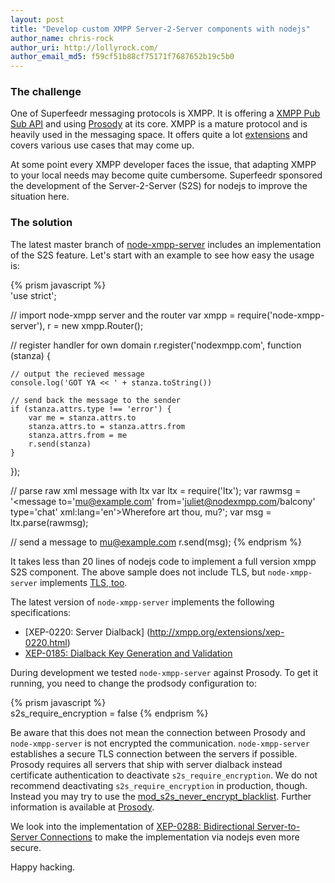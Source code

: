 ```yaml
---
layout: post
title: "Develop custom XMPP Server-2-Server components with nodejs"
author_name: chris-rock
author_uri: http://lollyrock.com/
author_email_md5: f59cf51b88cf75171f7687652b19c5b0
---
```


### The challenge

One of Superfeedr messaging protocols is XMPP. It is offering a [XMPP Pub Sub API](http://documentation.superfeedr.com/subscribers.html#xmpppubsub) and using [Prosody](http://blog.superfeedr.com/moving-to-prosody/) at its core. XMPP is a mature protocol and is heavily used in the messaging space. It offers quite a lot [extensions](http://xmpp.org/xmpp-protocols/xmpp-extensions/) and covers various use cases that may come up.

At some point every XMPP developer faces the issue, that adapting XMPP to your local needs may become quite cumbersome. Superfeedr sponsored the development of the Server-2-Server (S2S) for nodejs to improve the situation here.

### The solution

The latest master branch of [node-xmpp-server](https://github.com/node-xmpp/node-xmpp-server) includes an implementation of the S2S feature. Let's start with an example to see how easy the usage is:

{% prism javascript %}  
'use strict';

// import node-xmpp server and the router
var xmpp = require('node-xmpp-server'),
    r = new xmpp.Router();

// register handler for own domain
r.register('nodexmpp.com', function (stanza) {

    // output the recieved message
    console.log('GOT YA << ' + stanza.toString())

    // send back the message to the sender
    if (stanza.attrs.type !== 'error') {
        var me = stanza.attrs.to
        stanza.attrs.to = stanza.attrs.from
        stanza.attrs.from = me
        r.send(stanza)
    }
});

// parse raw xml message with ltx
var ltx = require('ltx');
var rawmsg = '<message to=\'mu@example.com\' from=\'juliet@nodexmpp.com/balcony\' type=\'chat\' xml:lang=\'en\'><body>Wherefore art thou, mu?</body></message>';
var msg = ltx.parse(rawmsg);

// send a message to mu@example.com
r.send(msg);
{% endprism %}


It takes less than 20 lines of nodejs code to implement a full version xmpp S2S component. The above sample does not include TLS, but `node-xmpp-server` implements [TLS, too](https://github.com/node-xmpp/node-xmpp-server/blob/master/examples/s2s_echo_tls.js). 

The latest version of `node-xmpp-server` implements the following specifications:

 * [XEP-0220: Server Dialback] (http://xmpp.org/extensions/xep-0220.html)
 * [XEP-0185: Dialback Key Generation and Validation](http://xmpp.org/extensions/xep-0185.html) 

During development we tested `node-xmpp-server` against Prosody. To get it running, you need to change the prodsody configuration to:

{% prism javascript %}  
s2s_require_encryption = false
{% endprism %}

Be aware that this does not mean the connection between Prosody and `node-xmpp-server` is not encrypted the communication. `node-xmpp-server` establishes a secure TLS connection between the servers if possible. Prosody requires all servers that ship with server dialback instead certificate authentication to deactivate `s2s_require_encryption`. We do not recommend deactivating `s2s_require_encryption` in production, though. Instead you may try to use the [mod_s2s_never_encrypt_blacklist](https://code.google.com/p/prosody-modules/wiki/mod_s2s_never_encrypt_blacklist). Further information is available at [Prosody](https://prosody.im/doc/s2s).

We look into the implementation of [XEP-0288: Bidirectional Server-to-Server Connections](http://www.xmpp.org/extensions/xep-0288.html) to make the implementation via nodejs even more secure.

Happy hacking.




